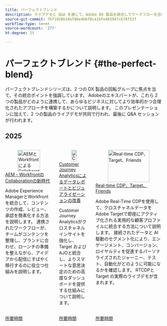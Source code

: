 ```yaml
---
title: パーフェクトブレンド
description: ライブデモと Q&A を通じて、Adobe DX 製品を統合してワークフローを合理化し、効率を高め、よりスマートなビジネス成果を実現する方法を説明します。
source-git-commit: 7bf1026b10af86e4b6f8ca1bfe4b594fcb78f52f
workflow-type: tm+mt
source-wordcount: '277'
ht-degree: 1%

---
```



# パーフェクトブレンド {#the-perfect-blend}

パーフェクトブレンドシリーズは、2 つの DX 製品の回転グループに焦点を当て、その統合ポイントを強調しています。 Adobeのエキスパートが、これら 2 つの製品がどのように連携して、あらゆるビジネスに対してより効率的かつ合理化されたアプローチを構築するかについて説明します。 このプレゼンテーションに加えて、2 つの製品のライブデモが共同で行われ、最後に Q&amp;A セッションが行われます。

## 2025

<!-- CARDS  ****

{cta = Watch}

* 2025/aem-and-workfront.md
* 2025/data-reporting-and-visualization.md
* 2025/rtcdp-target.md

-->
<!-- START CARDS HTML - DO NOT MODIFY BY HAND -->
<div class="columns">
    <div class="column is-half-tablet is-half-desktop is-one-third-widescreen" aria-label="A New Era of Collaboration with AEM and Workfront">
        <div class="card" style="height: 100%; display: flex; flex-direction: column; height: 100%;">
            <div class="card-image">
                <figure class="image x-is-16by9">
                    <a href="2025/aem-and-workfront.md" title="AEMとWorkfrontによるCollaborationの新時代" target="_blank" rel="referrer">
                        <img class="is-bordered-r-small" src="https://video.tv.adobe.com/v/3475186/?format=jpeg&nocache=1758671389370" alt="AEMとWorkfrontによるCollaborationの新時代"
                             style="width: 100%; aspect-ratio: 16 / 9; object-fit: cover; overflow: hidden; display: block; margin: auto;">
                    </a>
                </figure>
            </div>
            <div class="card-content is-padded-small" style="display: flex; flex-direction: column; flex-grow: 1; justify-content: space-between;">
                <div class="top-card-content">
                    <p class="headline is-size-6 has-text-weight-bold">
                        <a href="2025/aem-and-workfront.md" target="_blank" rel="referrer" title="AEMとWorkfrontによるCollaborationの新時代">AEM・WorkfrontのCollaborationの新時代 </a>
                    </p>
                    <p class="is-size-6">Adobe Experience ManagerとWorkfrontを統合して、コンテンツの作成、レビュー、承認を簡素化する方法を説明します。 連携されたワークフローが、チームがコンテンツを整理し、ブランドに合わせ、ローンチの準備を整えながら、アイデアから配信にすばやく移行するのに役立つ仕組みを説明します。</p>
                </div>
                <a href="2025/aem-and-workfront.md" target="_blank" rel="referrer" class="spectrum-Button spectrum-Button--outline spectrum-Button--primary spectrum-Button--sizeM" style="align-self: flex-start; margin-top: 1rem;">
                    <span class="spectrum-Button-label has-no-wrap has-text-weight-bold">所要時間</span>
                </a>
            </div>
        </div>
    </div>
    <div class="column is-half-tablet is-half-desktop is-one-third-widescreen" aria-label="Improve Your Data Reporting & Visualization with Customer Journey Analytics">
        <div class="card" style="height: 100%; display: flex; flex-direction: column; height: 100%;">
            <div class="card-image">
                <figure class="image x-is-16by9">
                    <a href="2025/data-reporting-and-visualization.md" title="Customer Journey Analyticsによるデータレポートとビジュアライゼーションの向上" target="_blank" rel="referrer">
                        <img class="is-bordered-r-small" src="https://video.tv.adobe.com/v/3475187/?format=jpeg&nocache=1758671389367" alt="Customer Journey Analyticsによるデータレポートとビジュアライゼーションの向上"
                             style="width: 100%; aspect-ratio: 16 / 9; object-fit: cover; overflow: hidden; display: block; margin: auto;">
                    </a>
                </figure>
            </div>
            <div class="card-content is-padded-small" style="display: flex; flex-direction: column; flex-grow: 1; justify-content: space-between;">
                <div class="top-card-content">
                    <p class="headline is-size-6 has-text-weight-bold">
                        <a href="2025/data-reporting-and-visualization.md" target="_blank" rel="referrer" title="Customer Journey Analyticsによるデータレポートとビジュアライゼーションの向上">Customer Journey Analyticsによるデータレポートとビジュアライゼーションの改善 </a>
                    </p>
                    <p class="is-size-6">Customer Journey Analyticsがクロスチャネルインサイトを強化し、Target およびAJOと統合し、よりスマートな意思決定のための高度なダッシュボードを提供する仕組みについて説明します。</p>
                </div>
                <a href="2025/data-reporting-and-visualization.md" target="_blank" rel="referrer" class="spectrum-Button spectrum-Button--outline spectrum-Button--primary spectrum-Button--sizeM" style="align-self: flex-start; margin-top: 1rem;">
                    <span class="spectrum-Button-label has-no-wrap has-text-weight-bold">所要時間</span>
                </a>
            </div>
        </div>
    </div>
    <div class="column is-half-tablet is-half-desktop is-one-third-widescreen" aria-label="Real-time CDP, Target, & Friends">
        <div class="card" style="height: 100%; display: flex; flex-direction: column; height: 100%;">
            <div class="card-image">
                <figure class="image x-is-16by9">
                    <a href="2025/rtcdp-target.md" title="Real-time CDP、Target、Friends" target="_blank" rel="referrer">
                        <img class="is-bordered-r-small" src="https://video.tv.adobe.com/v/3475185/?format=jpeg&nocache=1758671389360" alt="Real-time CDP、Target、Friends"
                             style="width: 100%; aspect-ratio: 16 / 9; object-fit: cover; overflow: hidden; display: block; margin: auto;">
                    </a>
                </figure>
            </div>
            <div class="card-content is-padded-small" style="display: flex; flex-direction: column; flex-grow: 1; justify-content: space-between;">
                <div class="top-card-content">
                    <p class="headline is-size-6 has-text-weight-bold">
                        <a href="2025/rtcdp-target.md" target="_blank" rel="referrer" title="Real-time CDP、Target、Friends">Real-time CDP、Target、Friends</a>
                    </p>
                    <p class="is-size-6">Adobe Real-Time CDPを使用して、クロスチャネルデータをAdobe Targetで即座にアクティブ化される実用的な顧客プロファイルに統合する方法について説明します。 接続されたデータと AI 駆動のセグメント化により、エンゲージメント、コンバージョン、ロイヤルティを促進するパーソナライズされたジャーニー、テスト、自動化がどのように可能になるかを確認します。 RTCDPと Target の実際のライブデモが含まれます。</p>
                </div>
                <a href="2025/rtcdp-target.md" target="_blank" rel="referrer" class="spectrum-Button spectrum-Button--outline spectrum-Button--primary spectrum-Button--sizeM" style="align-self: flex-start; margin-top: 1rem;">
                    <span class="spectrum-Button-label has-no-wrap has-text-weight-bold">所要時間</span>
                </a>
            </div>
        </div>
    </div>
</div>
<!-- END CARDS HTML - DO NOT MODIFY BY HAND -->
